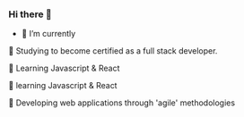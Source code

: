 ### Hi there 👋
- 🌱 I’m currently

:small_blue_diamond: Studying to become certified as a full stack developer.

:small_blue_diamond: Learning Javascript & React

:small_blue_diamond: learning Javascript & React

:small_blue_diamond: Developing web applications through 'agile' methodologies
